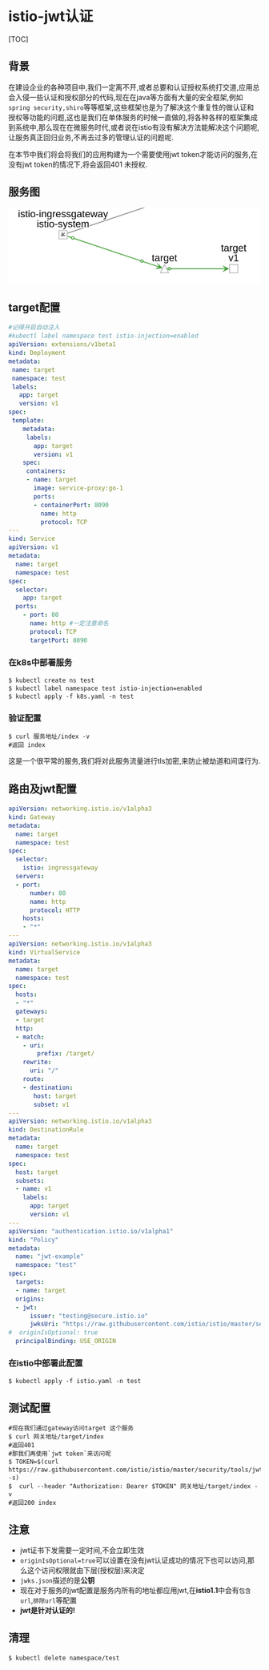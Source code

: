 # istio-jwt认证

[TOC]

## 背景

在建设企业的各种项目中,我们一定离不开,或者总要和认证授权系统打交道,应用总会入侵一些认证和授权部分的代码,现在在java等方面有大量的安全框架,例如`spring security,shiro`等等框架,这些框架也是为了解决这个重复性的做认证和授权等功能的问题,这也是我们在单体服务的时候一直做的,将各种各样的框架集成到系统中,那么现在在微服务时代,或者说在istio有没有解决方法能解决这个问题呢,让服务真正回归业务,不再去过多的管理认证的问题呢.

在本节中我们将会将我们的应用构建为一个需要使用jwt token才能访问的服务,在没有jwt token的情况下,将会返回401 未授权.

## 服务图

![服务图](./服务图.png)

## target配置

```yaml
#记得开启自动注入
#kubectl label namespace test istio-injection=enabled
apiVersion: extensions/v1beta1
kind: Deployment
metadata:
 name: target
 namespace: test
 labels:
   app: target
   version: v1
spec:
 template:
    metadata:
     labels:
       app: target
       version: v1
    spec:
     containers:
     - name: target
       image: service-proxy:go-1
       ports:
       - containerPort: 8090
         name: http
         protocol: TCP
---
kind: Service
apiVersion: v1
metadata:
  name: target
  namespace: test
spec:
  selector:
    app: target
  ports:
    - port: 80
      name: http #一定注意命名
      protocol: TCP
      targetPort: 8090
```
### 在k8s中部署服务

```shell
$ kubectl create ns test
$ kubectl label namespace test istio-injection=enabled
$ kubectl apply -f k8s.yaml -n test
```
### 验证配置

```shell
$ curl 服务地址/index -v
#返回 index
```

这是一个很平常的服务,我们将对此服务流量进行tls加密,来防止被劫道和间谍行为.

## 路由及jwt配置

```yaml
apiVersion: networking.istio.io/v1alpha3
kind: Gateway
metadata:
  name: target
  namespace: test
spec:
  selector:
    istio: ingressgateway
  servers:
  - port:
      number: 80
      name: http
      protocol: HTTP
    hosts:
    - "*"
---
apiVersion: networking.istio.io/v1alpha3
kind: VirtualService
metadata:
  name: target
  namespace: test
spec:
  hosts:
  - "*"
  gateways:
  - target
  http:
  - match:
    - uri:
        prefix: /target/
    rewrite:
      uri: "/"
    route:
    - destination:
       host: target
       subset: v1
---
apiVersion: networking.istio.io/v1alpha3
kind: DestinationRule
metadata:
  name: target
  namespace: test
spec:
  host: target
  subsets:
  - name: v1
    labels:
      app: target
      version: v1
---
apiVersion: "authentication.istio.io/v1alpha1"
kind: "Policy"
metadata:
  name: "jwt-example"
  namespace: "test"
spec:
  targets:
  - name: target
  origins:
  - jwt:
      issuer: "testing@secure.istio.io"
      jwksUri: "https://raw.githubusercontent.com/istio/istio/master/security/tools/jwt/samples/jwks.json"
#  originIsOptional: true
  principalBinding: USE_ORIGIN
```

### 在istio中部署此配置

```shell
$ kubectl apply -f istio.yaml -n test
```

## 测试配置

```shell
#现在我们通过gateway访问target 这个服务
$ curl 网关地址/target/index
#返回401
#那我们再使用`jwt token`来访问呢
$ TOKEN=$(curl https://raw.githubusercontent.com/istio/istio/master/security/tools/jwt/samples/demo.jwt -s)
$  curl --header "Authorization: Bearer $TOKEN" 网关地址/target/index -v
#返回200 index
```

## 注意

- jwt证书下发需要一定时间,不会立即生效
- `originIsOptional=true`可以设置在没有jwt认证成功的情况下也可以访问,那么这个访问权限就由下层(授权层)来决定
- `jwks.json`描述的是**公钥**
- 现在对于服务的jwt配置是服务内所有的地址都应用jwt,在**istio1.1**中会有`包含url`,`排除url`等配置
- **jwt是针对认证的!**

## 清理

```shell
$ kubectl delete namespace/test
```